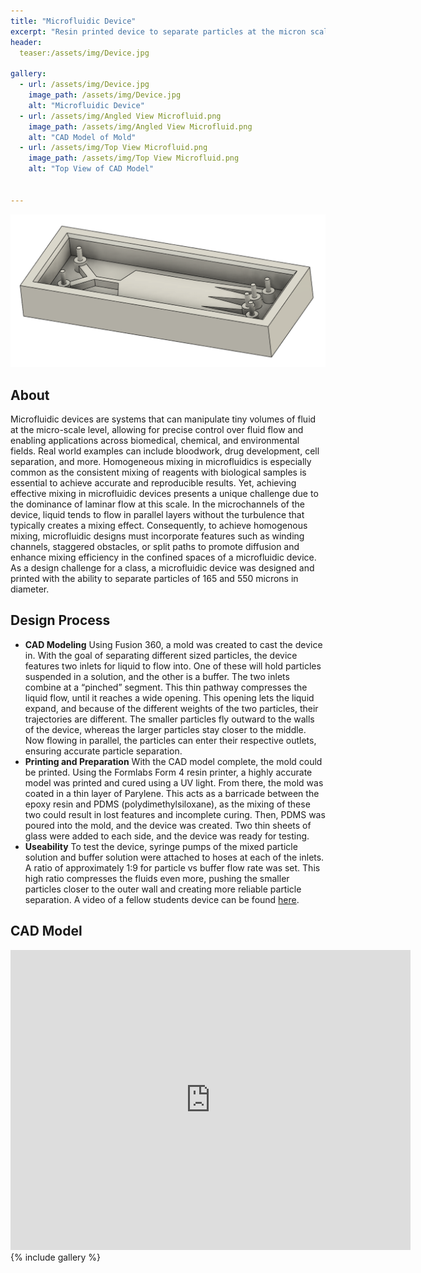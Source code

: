 ```yaml
---
title: "Microfluidic Device"
excerpt: "Resin printed device to separate particles at the micron scale"
header:
  teaser:/assets/img/Device.jpg

gallery:
  - url: /assets/img/Device.jpg
    image_path: /assets/img/Device.jpg
    alt: "Microfluidic Device"
  - url: /assets/img/Angled View Microfluid.png
    image_path: /assets/img/Angled View Microfluid.png
    alt: "CAD Model of Mold"
  - url: /assets/img/Top View Microfluid.png
    image_path: /assets/img/Top View Microfluid.png
    alt: "Top View of CAD Model"
    

---
```


<img src="/assets/img/Angled View Microfluid.png" alt="Philip Butcher" style="width:900px;"/>

## About
Microfluidic devices are systems that can manipulate tiny volumes of fluid at the micro-scale level, allowing for precise control over fluid flow and enabling applications across biomedical, chemical, and environmental fields. Real world examples can include bloodwork, drug development, cell separation, and more. Homogeneous mixing in microfluidics is especially common as the consistent mixing of reagents with biological samples is essential to achieve accurate and reproducible results. Yet, achieving effective mixing in microfluidic devices presents a unique challenge due to the dominance of laminar flow at this scale. In the microchannels of the device, liquid tends to flow in parallel layers without the turbulence that typically creates a mixing effect. Consequently, to achieve homogenous mixing, microfluidic designs must incorporate features such as winding channels, staggered obstacles, or split paths to promote diffusion and enhance mixing efficiency in the confined spaces of a microfluidic device. As a design challenge for a class, a microfluidic device was designed and printed with the ability to separate particles of 165 and 550 microns in diameter.
## Design Process

* **CAD Modeling** Using Fusion 360, a mold was created to cast the device in. With the goal of separating different sized particles, the device features two inlets for liquid to flow into. One of these will hold particles suspended in a solution, and the other is a buffer. The two inlets combine at a “pinched” segment. This thin pathway compresses the liquid flow, until it reaches a wide opening. This opening lets the liquid expand, and because of the different weights of the two particles, their trajectories are different. The smaller particles fly outward to the walls of the device, whereas the larger particles stay closer to the middle. Now flowing in parallel, the particles can enter their respective outlets, ensuring accurate particle separation.
* **Printing and Preparation** With the CAD model complete, the mold could be printed. Using the Formlabs Form 4 resin printer, a highly accurate model was printed and cured using a UV light. From there, the mold was coated in a thin layer of Parylene. This acts as a barricade between the epoxy resin and PDMS (polydimethylsiloxane), as the mixing of these two could result in lost features and incomplete curing. Then, PDMS was poured into the mold, and the device was created. Two thin sheets of glass were added to each side, and the device was ready for testing.
* **Useability** To test the device, syringe pumps of the mixed particle solution and buffer solution were attached to hoses at each of the inlets. A ratio of approximately 1:9 for particle vs buffer flow rate was set. This high ratio compresses the fluids even more, pushing the smaller particles closer to the outer wall and creating more reliable particle separation. A video of a fellow students device can be found [here](https://www.youtube.com/watch?v=--6JoKgJHCo).

## CAD Model
<iframe src="https://vanderbilt643.autodesk360.com/shares/public/SH286ddQT78850c0d8a45857eb674db70423?mode=embed" width="640" height="480" allowfullscreen="true" webkitallowfullscreen="true" mozallowfullscreen="true"  frameborder="0"></iframe>
{% include gallery %}



